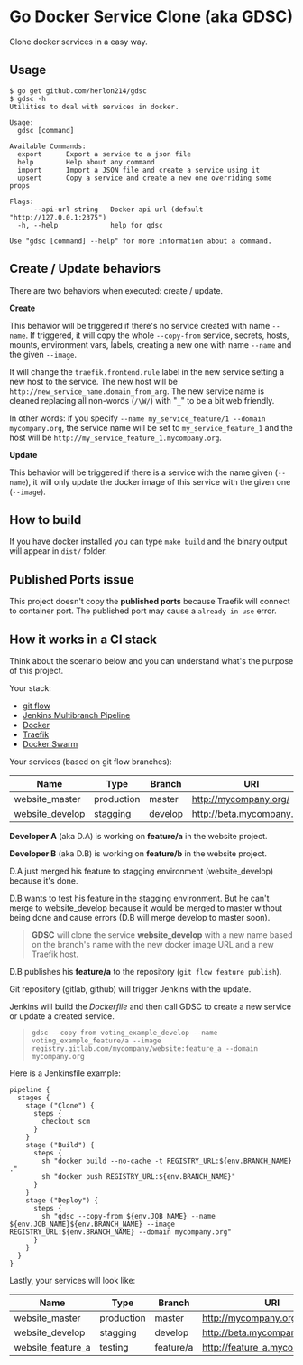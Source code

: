 # Go Docker Service Clone (aka GDSC)

Clone docker services in a easy way.

## Usage

```
$ go get github.com/herlon214/gdsc
$ gdsc -h
Utilities to deal with services in docker.

Usage:
  gdsc [command]

Available Commands:
  export      Export a service to a json file
  help        Help about any command
  import      Import a JSON file and create a service using it
  upsert      Copy a service and create a new one overriding some props

Flags:
      --api-url string   Docker api url (default "http://127.0.0.1:2375")
  -h, --help             help for gdsc

Use "gdsc [command] --help" for more information about a command.
```

## Create / Update behaviors
There are two behaviors when executed: create / update.

**Create**

This behavior will be triggered if there's no service created with name `--name`. If triggered, it will copy the whole `--copy-from` service, secrets, hosts, mounts, environment vars, labels, creating a new one with name `--name` and the given `--image`.

It will change the `traefik.frontend.rule` label in the new service setting a new host to the service. The new host will be `http://new_service_name.domain_from_arg`. The new service name is cleaned replacing all non-words (`/\W/`) with "`_`" to be a bit web friendly. 

In other words: if you specify `--name my_service_feature/1 --domain mycompany.org`, the service name will be set to `my_service_feature_1` and the host will be `http://my_service_feature_1.mycompany.org`.

**Update**

This behavior will be triggered if there is a service with the name given (`--name`), it will only update the docker image of this service with the given one (`--image`).

## How to build

If you have docker installed you can type `make build` and the binary output will appear in `dist/` folder.

## Published Ports issue

This project doesn't copy the **published ports** because Traefik will connect to container port. The published port may cause a `already in use` error.

## How it works in a CI stack
Think about the scenario below and you can understand what's the purpose of this project.

Your stack:
- [git flow](https://github.com/nvie/gitflow)
- [Jenkins Multibranch Pipeline](https://jenkins.io/)
- [Docker](https://www.docker.com/)
- [Traefik](https://traefik.io/)
- [Docker Swarm](https://github.com/docker/swarm)

Your services (based on git flow branches):

|Name|Type|Branch|URI|
|----|----|------|---|
|website_master|production|master|http://mycompany.org/|
|website_develop|stagging|develop|http://beta.mycompany.org/|

**Developer A** (aka D.A) is working on **feature/a** in the website project.

**Developer B** (aka D.B) is working on **feature/b** in the website project.


D.A just merged his feature to stagging environment (website_develop) because it's done.

D.B wants to test his feature in the stagging environment. But he can't merge to website_develop because it would be merged to master without being done and cause errors (D.B will merge develop to master soon).

> **GDSC** will clone the service **website_develop** with a new name based on the branch's name with the new docker image URL and a new Traefik host.

D.B publishes his **feature/a** to the repository (`git flow feature publish`).

Git repository (gitlab, github) will trigger Jenkins with the update.

Jenkins will build the *Dockerfile* and then call GDSC to create a new service or update a created service.

> ```
> gdsc --copy-from voting_example_develop --name voting_example_feature/a --image registry.gitlab.com/mycompany/website:feature_a --domain mycompany.org
> ```

Here is a Jenkinsfile example:

```
pipeline {
  stages {
    stage ("Clone") {
      steps {
        checkout scm
      }
    }
    stage ("Build") {
      steps {
        sh "docker build --no-cache -t REGISTRY_URL:${env.BRANCH_NAME} ."
        sh "docker push REGISTRY_URL:${env.BRANCH_NAME}"
      }
    }
    stage ("Deploy") {
      steps {
        sh "gdsc --copy-from ${env.JOB_NAME} --name ${env.JOB_NAME}${env.BRANCH_NAME} --image REGISTRY_URL:${env.BRANCH_NAME} --domain mycompany.org"
      }
    }
  }
}
```

Lastly, your services will look like:

|Name|Type|Branch|URI|
|----|----|------|---|
|website_master|production|master|http://mycompany.org/|
|website_develop|stagging|develop|http://beta.mycompany.org/|
|website_feature_a|testing|feature/a|http://feature_a.mycompany.org/|
